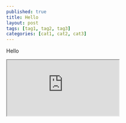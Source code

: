 ```yaml
---
published: true
title: Hello
layout: post
tags: [tag1, tag2, tag3]
categories: [cat1, cat2, cat3]
---
```

Hello

<iframe src="https://docs.google.com/spreadsheets/d/1xKCXkqK6j_iYrVeU3EDrQU5PhgJYUrpDp4JnGWZWTjA/pubhtml?gid=0&amp;single=true&amp;widget=true&amp;headers=false"></iframe>
